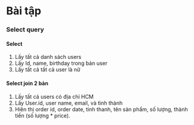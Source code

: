 # Bài tập

### Select query

#### Select
1. Lấy tất cả danh sách users
2. Lấy Id, name, birthday trong bản user
3. Lấy tất cả tất cả user là nữ

#### Select join 2 bản   
1. Lấy tất cả users có địa chỉ HCM
2. Lấy User.id, user name, email, và tình thành
3. Hiên thị order id, order date, tinh thanh, tên sản phẩm, số lượng, thành tiền (số lượng * price).